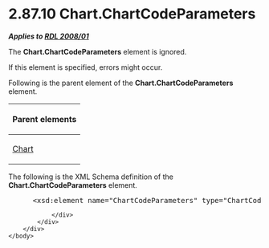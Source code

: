 <html dir="LTR" xmlns:mshelp="http://msdn.microsoft.com/mshelp" xmlns:ddue="http://ddue.schemas.microsoft.com/authoring/2003/5" xmlns:xlink="http://www.w3.org/1999/xlink" xmlns:tool="http://www.microsoft.com/tooltip">
    <head>
        <meta http-equiv="Content-Type" content="text/html; CHARSET=utf-8"></meta>
        <meta name="save" content="history"></meta>
        <title>2.87.10 Chart.ChartCodeParameters</title>
        <xml>
            <mshelp:toctitle title="2.87.10 Chart.ChartCodeParameters"></mshelp:toctitle>
            <mshelp:rltitle title="[MS-RDL]: Chart.ChartCodeParameters"></mshelp:rltitle>
            <mshelp:keyword index="A" term="70626250-d0c4-4242-be3f-a281b5947313"></mshelp:keyword>
            <mshelp:attr name="DCSext.ContentType" value="open specification"></mshelp:attr>
            <mshelp:attr name="AssetID" value="70626250-d0c4-4242-be3f-a281b5947313"></mshelp:attr>
            <mshelp:attr name="TopicType" value="kbRef"></mshelp:attr>
            <mshelp:attr name="DCSext.Title" value="[MS-RDL]: Chart.ChartCodeParameters" />
        </xml>
    </head>
    <body>
        <div id="header">
            <h1 class="heading">2.87.10 Chart.ChartCodeParameters</h1>
        </div>
        <div id="mainSection">
            <div id="mainBody">
                <div id="allHistory" class="saveHistory"></div>
                <div id="sectionSection0" class="section" name="collapseableSection">
                    

<p><b><i>Applies to </i></b><a href="1e855f94-4617-47e4-b89e-0856c6cb420f.htm"><b><i>RDL 2008/01</i></b></a></p>

<p>The <b>Chart.ChartCodeParameters</b> element is ignored.</p>

<p>If this element is specified, errors might occur.</p>

<p>Following is the parent element of the <b>Chart.ChartCodeParameters</b>
element.</p>

<table>
 <thead>
  <tr>
   <th>
   <p>Parent elements</p>
   </th>
  </tr>
 </thead>
 <tr>
  <td>
  <p><a href="b0ab5524-7eb2-47a7-a4d3-230f5c8c5526.htm">Chart</a></p>
  </td>
 </tr>
</table>

<p>The following is the XML Schema definition of the <b>Chart.ChartCodeParameters</b>
element.</p>

<dl>
<dd>
<div><pre> &lt;xsd:element name=&quot;ChartCodeParameters&quot; type=&quot;ChartCodeParametersType&quot; minOccurs=&quot;0&quot; /&gt;
</pre></div>
</dd></dl>


                </div>
            </div>
        </div>
    </body>
</html>